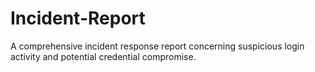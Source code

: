# Incident-Report
A comprehensive incident response report concerning suspicious login activity and potential credential compromise.

